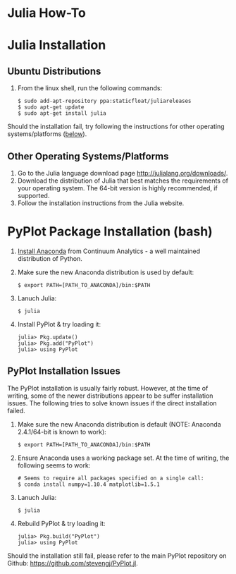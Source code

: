 # Julia How-To

<a name="Installation"></a>
# Julia Installation

## Ubuntu Distributions

 1. From the linux shell, run the following commands:

		$ sudo add-apt-repository ppa:staticfloat/juliareleases
		$ sudo apt-get update
		$ sudo apt-get install julia

Should the installation fail, try following the instructions for other operating systems/platforms ([below](#InstallationDefault)).

<a name="InstallationDefault"></a>
## Other Operating Systems/Platforms

 1. Go to the Julia language download page <http://julialang.org/downloads/>.
 1. Download the distribution of Julia that best matches the requirements of your operating system.  The 64-bit version is highly recommended, if supported.
 1. Follow the installation instructions from the Julia website.

<a name="PyPlot"></a>
# PyPlot Package Installation (bash)

 1. [Install Anaconda](../conda/conda_install.md#Py27Installation) from Continuum Analytics - a well maintained distribution of Python.

 1. Make sure the new Anaconda distribution is used by default:

		$ export PATH=[PATH_TO_ANACONDA]/bin:$PATH

 1. Lanuch Julia:

		$ julia

 1. Install PyPlot & try loading it:

		julia> Pkg.update()
		julia> Pkg.add("PyPlot")
		julia> using PyPlot

## PyPlot Installation Issues

The PyPlot installation is usually fairly robust.  However, at the time of writing, some of the newer distributions appear to be suffer installation issues.  The following tries to solve known issues if the direct installation failed.

 1. Make sure the new Anaconda distribution is default (NOTE: Anaconda 2.4.1/64-bit is known to work):

		$ export PATH=[PATH_TO_ANACONDA]/bin:$PATH

 1. Ensure Anaconda uses a working package set.  At the time of writing, the following seems to work:

		# Seems to require all packages specified on a single call:
		$ conda install numpy=1.10.4 matplotlib=1.5.1

 1. Lanuch Julia:

		$ julia

 1. Rebuild PyPlot & try loading it:

		julia> Pkg.build("PyPlot")
		julia> using PyPlot

Should the installation still fail, please refer to the main PyPlot repository on Github: <https://github.com/stevengj/PyPlot.jl>.
